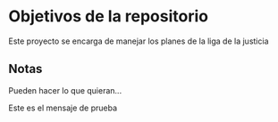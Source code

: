 # Objetivos de la repositorio

Este proyecto se encarga de manejar los planes de la liga de la justicia


## Notas
Pueden hacer lo que quieran...

Este es el mensaje de prueba
